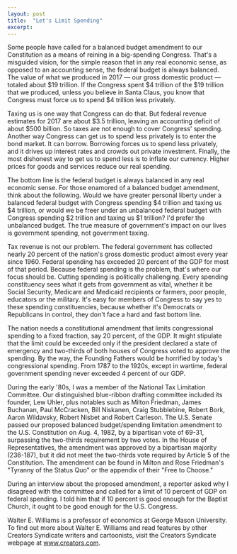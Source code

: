 ```yaml
---
layout: post
title:  "Let's Limit Spending"
excerpt:
---
```




Some people have called for a balanced budget amendment to our Constitution as a means of reining in a big-spending Congress. That's a misguided vision, for the simple reason that in any real economic sense, as opposed to an accounting sense, the federal budget is always balanced. The value of what we produced in 2017 — our gross domestic product — totaled about $19 trillion. If the Congress spent $4 trillion of the $19 trillion that we produced, unless you believe in Santa Claus, you know that Congress must force us to spend $4 trillion less privately.

Taxing us is one way that Congress can do that. But federal revenue estimates for 2017 are about $3.5 trillion, leaving an accounting deficit of about $500 billion. So taxes are not enough to cover Congress' spending. Another way Congress can get us to spend less privately is to enter the bond market. It can borrow. Borrowing forces us to spend less privately, and it drives up interest rates and crowds out private investment. Finally, the most dishonest way to get us to spend less is to inflate our currency. Higher prices for goods and services reduce our real spending.

The bottom line is the federal budget is always balanced in any real economic sense. For those enamored of a balanced budget amendment, think about the following. Would we have greater personal liberty under a balanced federal budget with Congress spending $4 trillion and taxing us $4 trillion, or would we be freer under an unbalanced federal budget with Congress spending $2 trillion and taxing us $1 trillion? I'd prefer the unbalanced budget. The true measure of government's impact on our lives is government spending, not government taxing.

Tax revenue is not our problem. The federal government has collected nearly 20 percent of the nation's gross domestic product almost every year since 1960. Federal spending has exceeded 20 percent of the GDP for most of that period. Because federal spending is the problem, that's where our focus should be. Cutting spending is politically challenging. Every spending constituency sees what it gets from government as vital, whether it be Social Security, Medicare and Medicaid recipients or farmers, poor people, educators or the military. It's easy for members of Congress to say yes to these spending constituencies, because whether it's Democrats or Republicans in control, they don't face a hard and fast bottom line.

The nation needs a constitutional amendment that limits congressional spending to a fixed fraction, say 20 percent, of the GDP. It might stipulate that the limit could be exceeded only if the president declared a state of emergency and two-thirds of both houses of Congress voted to approve the spending. By the way, the Founding Fathers would be horrified by today's congressional spending. From 1787 to the 1920s, except in wartime, federal government spending never exceeded 4 percent of our GDP.

During the early '80s, I was a member of the National Tax Limitation Committee. Our distinguished blue-ribbon drafting committee included its founder, Lew Uhler, plus notables such as Milton Friedman, James Buchanan, Paul McCracken, Bill Niskanen, Craig Stubblebine, Robert Bork, Aaron Wildavsky, Robert Nisbet and Robert Carleson. The U.S. Senate passed our proposed balanced budget/spending limitation amendment to the U.S. Constitution on Aug. 4, 1982, by a bipartisan vote of 69-31, surpassing the two-thirds requirement by two votes. In the House of Representatives, the amendment was approved by a bipartisan majority (236-187), but it did not meet the two-thirds vote required by Article 5 of the Constitution. The amendment can be found in Milton and Rose Friedman's "Tyranny of the Status Quo" or the appendix of their "Free to Choose."

During an interview about the proposed amendment, a reporter asked why I disagreed with the committee and called for a limit of 10 percent of GDP on federal spending. I told him that if 10 percent is good enough for the Baptist Church, it ought to be good enough for the U.S. Congress.

Walter E. Williams is a professor of economics at George Mason University. To find out more about Walter E. Williams and read features by other Creators Syndicate writers and cartoonists, visit the Creators Syndicate webpage at www.creators.com.
